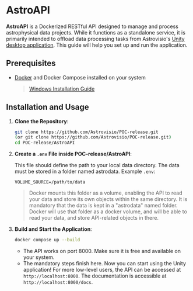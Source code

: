 # AstroAPI

**AstroAPI** is a Dockerized RESTful API designed to manage and process astrophysical data projects. While it functions as a standalone service, it is primarily intended to offload data processing tasks from Astrovisio's [Unity desktop application](https://github.com/Astrovisio/astrovisio-unity).
This guide will help you set up and run the application.

## Prerequisites

- [Docker](https://docs.docker.com/get-docker/) and Docker Compose installed on your system  
  >  [Windows Installation Guide](https://docs.docker.com/desktop/setup/install/windows-install/)

## Installation and Usage

1. **Clone the Repository**:
   ```bash
   git clone https://github.com/Astrovisio/POC-release.git
   (or git clone https://github.com/Astrovisio/POC-release.git)
   cd POC-release/AstroAPI
   ```
2. **Create a `.env` File inside POC-release/AstroAPI**:
   
   This file should define the path to your local data directory. The data must be stored in a folder named astrodata.
   Example `.env`:
   ```
   VOLUME_SOURCE=/path/to/data
   ```
   > Docker mounts this folder as a volume, enabling the API to read your data and store its own objects within the same directory.
   It is mandatory that the data is kept in a "astrodata" named folder. 
   Docker will use that folder as a docker volume, and will be able to read your data, and store API-related objects in there.

3. **Build and Start the Application**:

   ```bash
   docker compose up --build
   ```

   - The API works on port 8000. Make sure it is free and available on your system.
   - The mandatory steps finish here. Now you can start using the Unity application! For more low-level users, the API can be accessed at `http://localhost:8000`.
   The documentation is accessible at `http://localhost:8000/docs`.

